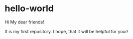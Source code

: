 # hello-world
Hi My dear friends!

It is my first repository. I hope, that it will be helpful for your!
